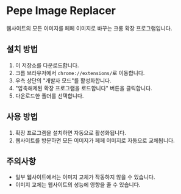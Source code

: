 # Pepe Image Replacer

웹사이트의 모든 이미지를 페페 이미지로 바꾸는 크롬 확장 프로그램입니다.

## 설치 방법

1. 이 저장소를 다운로드합니다.
2. 크롬 브라우저에서 `chrome://extensions/`로 이동합니다.
3. 우측 상단의 "개발자 모드"를 활성화합니다.
4. "압축해제된 확장 프로그램을 로드합니다" 버튼을 클릭합니다.
5. 다운로드한 폴더를 선택합니다.

## 사용 방법

1. 확장 프로그램을 설치하면 자동으로 활성화됩니다.
2. 웹사이트를 방문하면 모든 이미지가 페페 이미지로 자동으로 교체됩니다.

## 주의사항

- 일부 웹사이트에서는 이미지 교체가 작동하지 않을 수 있습니다.
- 이미지 교체는 웹사이트의 성능에 영향을 줄 수 있습니다. 
